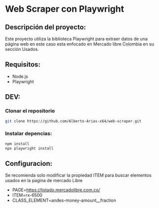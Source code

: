 # Web Scraper con Playwright

## Descripción del proyecto:

Este proyecto utiliza la biblioteca Playwright para extraer datos de una página web en este caso esta enfocado en Mercado libre Colombia en su sección Usados.

## Requisitos:

- Node.js
- Playwright

## DEV:

### Clonar el repositorio

```bash
git clone https://github.com/Alberto-Arias-x64/web-scraper.git
```

### Instalar depencias:

```bash
npm install
npx playwright install
```

## Configuracion:

Se recomienda solo modificar la propiedad ITEM para buscar elementos usados en la pagina de mercado Libre

- PAGE=https://listado.mercadolibre.com.co/
- ITEM=rx-6500
- CLASS_ELEMENT=andes-money-amount\_\_fraction
